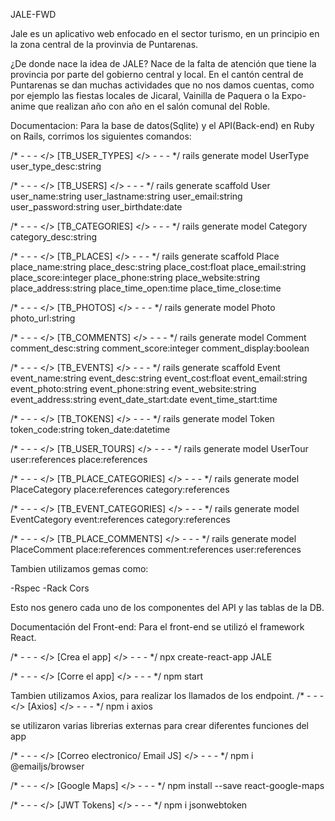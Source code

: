 JALE-FWD

Jale es un aplicativo web enfocado en el sector turismo, en un principio en la zona central de la provinvia de Puntarenas.

¿De donde nace la idea de JALE?
Nace de la falta de atención que tiene la provincia por parte del gobierno central y local.
En el cantón central de Puntarenas se dan muchas actividades que no nos damos cuentas, como por ejemplo las fiestas locales de Jicaral, Vainilla de Paquera o la Expo-anime que realizan año con año en el salón comunal del Roble.


Documentacion:
Para la base de datos(Sqlite) y el API(Back-end) en Ruby on Rails, corrimos los siguientes comandos:


/* - - - </> [TB_USER_TYPES] </> - - - */
rails generate model UserType user_type_desc:string

/* - - - </> [TB_USERS] </> - - - */
rails generate scaffold User user_name:string user_lastname:string user_email:string user_password:string user_birthdate:date

/* - - - </> [TB_CATEGORIES] </> - - - */
rails generate model Category category_desc:string

/* - - - </> [TB_PLACES] </> - - - */
rails generate scaffold Place place_name:string place_desc:string place_cost:float place_email:string place_score:integer place_phone:string place_website:string place_address:string place_time_open:time place_time_close:time

/* - - - </> [TB_PHOTOS] </> - - - */
rails generate model Photo photo_url:string

/* - - - </> [TB_COMMENTS] </> - - - */
rails generate model Comment comment_desc:string comment_score:integer comment_display:boolean

/* - - - </> [TB_EVENTS] </> - - - */
rails generate scaffold Event event_name:string event_desc:string event_cost:float event_email:string event_photo:string event_phone:string event_website:string event_address:string event_date_start:date event_time_start:time

/* - - - </> [TB_TOKENS] </> - - - */
rails generate model Token token_code:string token_date:datetime



/* - - - </> [TB_USER_TOURS] </> - - - */
rails generate model UserTour user:references place:references

/* - - - </> [TB_PLACE_CATEGORIES] </> - - - */
rails generate model PlaceCategory place:references category:references

/* - - - </> [TB_EVENT_CATEGORIES] </> - - - */
rails generate model EventCategory event:references category:references

/* - - - </> [TB_PLACE_COMMENTS] </> - - - */
rails generate model PlaceComment place:references comment:references user:references

Tambien utilizamos gemas como:

-Rspec
-Rack Cors


Esto nos genero cada uno de los componentes del API y las tablas de la DB.



Documentación del Front-end:
Para el front-end se utilizó el framework React.


/* - - - </> [Crea el app] </> - - - */
npx create-react-app JALE

/* - - - </> [Corre el app] </> - - - */
npm start


Tambien utilizamos Axios, para realizar los llamados de los endpoint.
/* - - - </> [Axios] </> - - - */
npm i axios


se utilizaron varias librerias externas para crear diferentes funciones del app

/* - - - </> [Correo electronico/ Email JS] </> - - - */
npm i @emailjs/browser

/* - - - </> [Google Maps] </> - - - */
npm install --save react-google-maps

/* - - - </> [JWT Tokens] </> - - - */
npm i jsonwebtoken